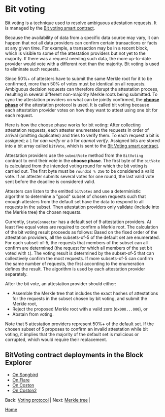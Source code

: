 # Bit voting

Bit voting is a technique used to resolve ambiguous attestation requests.
It is managed by the [Bit voting smart contract](/specs/scProtocol/contracts/BitVoting.sol).

Because the availability of data from a specific data source may vary, it can happen that not all data providers can confirm certain transactions or facts at any given time.
For example, a transaction may be in a recent block, which is visible to some of the attestation providers but not yet to the majority.
If there was a request needing such data, the more up-to-date provider would vote with a different root than the majority.
Bit voting is used to eliminate such requests.

Since 50%+ of attesters have to submit the same Merkle root for it to be confirmed, more than 50% of votes must be identical on all requests.
Ambiguous decision requests can therefore disrupt the attestation process, resulting in several different non-majority Merkle roots being submitted.
To sync the attestation providers on what can be jointly confirmed, the [**choose phase**](/specs/scProtocol/voting-protocol.md#five-phases-of-a-round) of the attestation protocol is used.
It is called bit voting because each attestation provider votes on how they want to attest using one bit for each request.

Here is how the choose phase works for bit voting: After collecting attestation requests, each attester enumerates the requests in order of arrival (omitting duplicates) and tries to verify them.
To each request a bit is assigned; a `1` for _can verify_ or a `0` for _cannot verify_.
Assigned bits are stored into a bit array called `bitVote`, which is sent to the [Bit Voting smart contract](/specs/scProtocol/contracts/BitVoting.sol).

Attestation providers use the `submitVote` method from the `BitVoting` contract to emit their vote in the **choose phase**.
The first byte of the `bitVote` is calculated from the intended voting round for which the bit voting is carried out.
The first byte must be `roundId % 256` to be considered a valid vote.
If an attester submits several votes for one round, the last valid vote sent before the deadline is considered valid.

Attesters can listen to the emitted `bitVotes` and use a deterministic algorithm to determine a "good" subset of chosen requests such that enough attesters from the default set have the data to respond to all requests in the subset.
Then attestation providers only validate (include into the Merkle tree) the chosen requests.

Currently, `StateConnector` has a default set of 9 attestation providers.
At least five equal votes are required to confirm a Merkle root.
The calculation of the bit voting result proceeds as follows:
Based on the fixed order of the attestation providers, all the subsets-of-5 of the default set are enumerated.
For each subset-of-5, the requests that members of the subset can all confirm are determined (the request for which all members of the set bit voted with `1`).
The voting result is determined by the subset-of-5 that can collectively confirm the most requests.
If more subsets-of-5 can confirm the same number of requests, the first according to the enumeration defines the result.
The algorithm is used by each attestation provider separately.

After the bit vote, an attestation provider should either:

-   Assemble the Merkle tree that includes the exact hashes of attestations for the requests in the subset chosen by bit voting, and submit the Merkle root,
-   Reject the proposed Merkle root with a valid zero (`0x000...000`), or
-   Abstain from voting.

Note that 5 attestation providers represent 50%+ of the default set.
If the chosen subset of 5 proposes to confirm an invalid attestation while bit voting, it implies that the majority of the default set is malicious or corrupted, which would require their replacement.

## BitVoting contract deployments in the Block Explorer

-   [On Songbird](https://songbird-explorer.flare.network/address/0xd1Fa33f1b591866dEaB5cF25764Ee95F24B1bE64)
-   [On Flare](https://flare-explorer.flare.network/address/0xd1Fa33f1b591866dEaB5cF25764Ee95F24B1bE64)
-   [On Coston](https://coston-explorer.flare.network/address/0xd1Fa33f1b591866dEaB5cF25764Ee95F24B1bE64)
-   [On Coston2](https://coston2-explorer.flare.network/address/0xd1Fa33f1b591866dEaB5cF25764Ee95F24B1bE64)

Back: [Voting protocol](/specs/scProtocol/voting-protocol.md) | Next: [Merkle tree](/specs/scProtocol/merkle-tree.md) |

[Home](/README.md)
